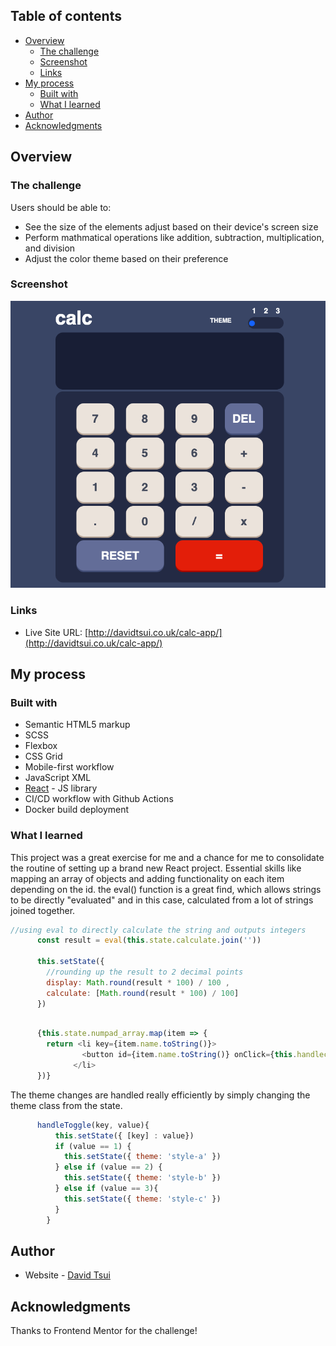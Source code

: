 ## Table of contents

- [Overview](#overview)
  - [The challenge](#the-challenge)
  - [Screenshot](#screenshot)
  - [Links](#links)
- [My process](#my-process)
  - [Built with](#built-with)
  - [What I learned](#what-i-learned)
- [Author](#author)
- [Acknowledgments](#acknowledgments)


## Overview

### The challenge

Users should be able to:

- See the size of the elements adjust based on their device's screen size
- Perform mathmatical operations like addition, subtraction, multiplication, and division
- Adjust the color theme based on their preference


### Screenshot

![](./src/assets/images/calcproject.png) 

### Links

- Live Site URL: [http://davidtsui.co.uk/calc-app/](http://davidtsui.co.uk/calc-app/)

## My process

### Built with

- Semantic HTML5 markup
- SCSS
- Flexbox
- CSS Grid
- Mobile-first workflow
- JavaScript XML
- [React](https://reactjs.org/) - JS library
- CI/CD workflow with Github Actions
- Docker build deployment


### What I learned


This project was a great exercise for me and a chance for me to consolidate the routine of setting up a brand new React project. Essential skills like mapping an array of objects and adding functionality on each item depending on the id. the eval() function is a great find, which allows strings to be directly "evaluated" and in this case, calculated from a lot of strings joined together.



```js
//using eval to directly calculate the string and outputs integers
      const result = eval(this.state.calculate.join(''))
      
      this.setState({
        //rounding up the result to 2 decimal points
        display: Math.round(result * 100) / 100 ,
        calculate: [Math.round(result * 100) / 100]
      })
```
```js

      {this.state.numpad_array.map(item => {
        return <li key={item.name.toString()}>
                <button id={item.name.toString()} onClick={this.handlechange}>{item.value}</button>
              </li>
      })}
```
The theme changes are handled really efficiently by simply changing the theme class from the state.
```js
      handleToggle(key, value){
          this.setState({ [key] : value})
          if (value == 1) {
            this.setState({ theme: 'style-a' })
          } else if (value == 2) {
            this.setState({ theme: 'style-b' })
          } else if (value == 3){
            this.setState({ theme: 'style-c' })
          }
        }
```


## Author

- Website - [David Tsui](https://davidtsui.co.uk)


## Acknowledgments

Thanks to Frontend Mentor for the challenge!
